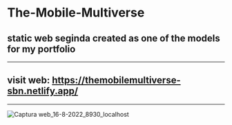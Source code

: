 # The-Mobile-Multiverse
static web seginda created as one of the models for my portfolio
---------------------------------------------------------------------------------------
---------------------------------------------------------------------------------------
visit web: https://themobilemultiverse-sbn.netlify.app/
---------------------------------------------------------------------------------------
---------------------------------------------------------------------------------------

![Captura web_16-8-2022_8930_localhost](https://user-images.githubusercontent.com/107477446/184876168-05edb256-6e63-4474-a5b3-1b93d53002c2.jpeg)
